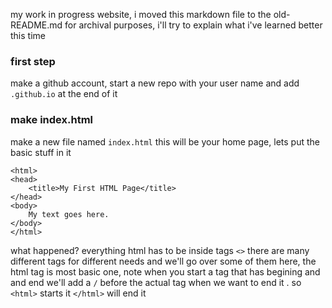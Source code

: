 my work in progress website, i moved this markdown file to the old-README.md for archival purposes, i'll try to explain what i've learned better this time

### first step
make a github account, start a new repo with your user name and add `.github.io` at the end of it

### make index.html
make a new file named `index.html` this will be your home page, lets put the basic stuff in it
```
<html>
<head>
    <title>My First HTML Page</title>
</head>
<body>
    My text goes here.
</body>
</html>
```
what happened? everything html has to be inside tags `<>` there are many different tags for different needs and we'll go over some of them here, the html tag is most basic one, note when you start a tag that has begining and and end we'll add a `/` before the actual tag when we want to end it . so `<html>` starts it `</html>` will end it